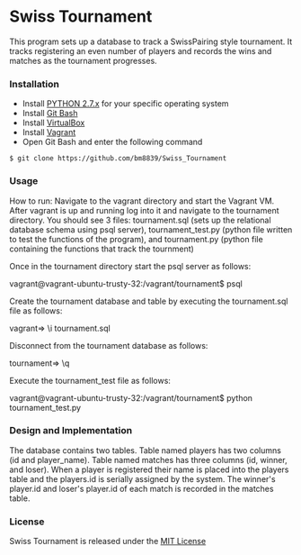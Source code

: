 # Swiss Tournament

  This program sets up a database to track a SwissPairing style tournament. It tracks registering an even number of players and records the wins and matches as the tournament progresses.

### Installation

  * Install [PYTHON 2.7.x](https://www.python.org/downloads/) for your specific operating system
  * Install [Git Bash](https://openhatch.org/missions/windows-setup/install-git-bash)
  * Install [VirtualBox](https://www.virtualbox.org/wiki/Downloads)
  * Install [Vagrant](https://www.vagrantup.com/downloads.html)
  * Open Git Bash and enter the following command
  ```
  $ git clone https://github.com/bm8839/Swiss_Tournament
  ```

### Usage

  How to run:
  Navigate to the vagrant directory and start the
  Vagrant VM. After vagrant is up and running log into it and navigate to the tournament directory.
  You should see 3 files: tournament.sql (sets up the relational database schema using psql server), tournament_test.py (python file written to test the functions of the program), and tournament.py (python file containing the
  functions that track the tournment)

  Once in the tournament directory start the psql server as follows:

  vagrant@vagrant-ubuntu-trusty-32:/vagrant/tournament$ psql

  Create the tournament database and table by executing the tournament.sql file
  as follows:

  vagrant=> \i tournament.sql


  Disconnect from the tournament database as follows:

  tournament=> \q


  Execute the tournament_test file as follows:

  vagrant@vagrant-ubuntu-trusty-32:/vagrant/tournament$ python tournament_test.py


### Design and Implementation
  The database contains two tables. Table named
  players has two columns (id and player_name). Table named matches has three columns (id, winner, and loser). When a player is registered their name is placed into the players table and the players.id is serially assigned by the
  system. The winner's player.id and loser's player.id of each match is recorded in the matches table.

### License
  Swiss Tournament is released under the [MIT License](https://github.com/bm8839/Swiss_Tournament/blob/master/License.txt)